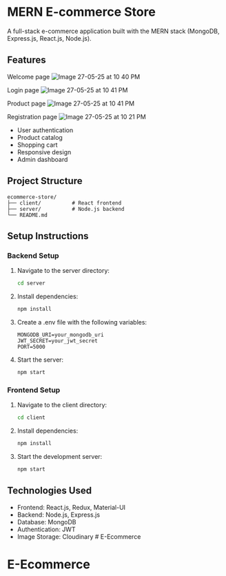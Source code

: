 # MERN E-commerce Store

A full-stack e-commerce application built with the MERN stack (MongoDB, Express.js, React.js, Node.js).

## Features
Welcome page
![Image 27-05-25 at 10 40 PM](https://github.com/user-attachments/assets/b3efd81d-2942-4720-b9b4-24935046bbc3)

Login page
![Image 27-05-25 at 10 41 PM](https://github.com/user-attachments/assets/51053446-a83e-4dd4-b35d-c0ea0b413eca)


Product page
![Image 27-05-25 at 10 41 PM](https://github.com/user-attachments/assets/546a7ada-a0e4-44d8-aa10-8ca933b9e29f)


Registration page
![Image 27-05-25 at 10 21 PM](https://github.com/user-attachments/assets/9070234f-9581-4f9d-a393-e26c4c277ebf)



- User authentication
- Product catalog
- Shopping cart
- Responsive design
- Admin dashboard

## Project Structure

```
ecommerce-store/
├── client/          # React frontend
├── server/          # Node.js backend
└── README.md
```

## Setup Instructions

### Backend Setup
1. Navigate to the server directory:
   ```bash
   cd server
   ```
2. Install dependencies:
   ```bash
   npm install
   ```
3. Create a .env file with the following variables:
   ```
   MONGODB_URI=your_mongodb_uri
   JWT_SECRET=your_jwt_secret
   PORT=5000
   ```
4. Start the server:
   ```bash
   npm start
   ```

### Frontend Setup
1. Navigate to the client directory:
   ```bash
   cd client
   ```
2. Install dependencies:
   ```bash
   npm install
   ```
3. Start the development server:
   ```bash
   npm start
   ```

## Technologies Used

- Frontend: React.js, Redux, Material-UI
- Backend: Node.js, Express.js
- Database: MongoDB
- Authentication: JWT
- Image Storage: Cloudinary # E-Ecommerce
# E-Ecommerce
